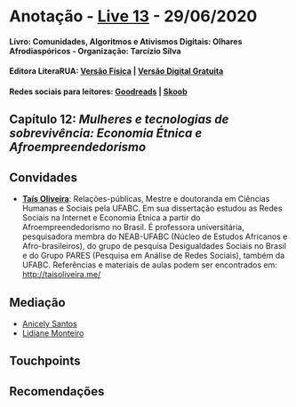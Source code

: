 [livro01-compre]: http://www.literarua.com.br/livro/olhares-afrodiasporicos
[livro01-ebook]: https://bit.ly/ComunidadesDigitais
[livro01-skoob]: https://www.skoob.com.br/comunidades-algoritmos-e-ativismos-digitais-1136137ed1139762.html
[livro01-goodreads]: https://www.goodreads.com/book/show/53005858-comunidades-algoritmos-e-ativismos-digitais

[link-live]: https://youtu.be/Jt1NyySz5Yc

# Anotação - [Live 13][link-live] - 29/06/2020
#### Livro: Comunidades, Algoritmos e Ativismos Digitais: Olhares Afrodiaspóricos - Organização: Tarcízio Silva
#### Editora LiteraRUA: [Versão Física][livro01-compre] | [Versão Digital Gratuita][livro01-ebook]
#### Redes sociais para leitores: [Goodreads][livro01-goodreads] | [Skoob][livro01-skoob]

## Capítulo 12: *Mulheres e tecnologias de sobrevivência: Economia Étnica e Afroempreendedorismo*

## Convidades

- [**Taís Oliveira**](https://twitter.com/taisso): Relações-públicas, Mestre e
doutoranda em Ciências Humanas e Sociais pela UFABC. Em sua dissertação estudou
as Redes Sociais na Internet e Economia Étnica a partir do Afroempreendedorismo
no Brasil. É professora universitária, pesquisadora membra do NEAB-UFABC
(Núcleo de Estudos Africanos e Afro-brasileiros), do grupo de pesquisa
Desigualdades Sociais no Brasil e do Grupo PARES (Pesquisa em Análise de Redes
Sociais), também da UFABC. Referências e materiais de aulas podem ser
encontrados em: <http://taisoliveira.me/>

## Mediação
- [Anicely Santos](https://twitter.com/shuri_any)
- [Lidiane Monteiro](https://twitter.com/Lidy_Monteiro)

## Touchpoints

## Recomendações
